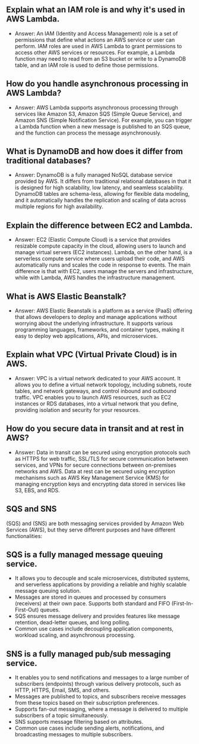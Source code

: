 ## Explain what an IAM role is and why it's used in AWS Lambda.
- Answer: An IAM (Identity and Access Management) role is a set of permissions that define what actions an AWS service or user can perform. IAM roles are used in AWS Lambda to grant permissions to access other AWS services or resources. For example, a Lambda function may need to read from an S3 bucket or write to a DynamoDB table, and an IAM role is used to define those permissions.

## How do you handle asynchronous processing in AWS Lambda?
- Answer: AWS Lambda supports asynchronous processing through services like Amazon S3, Amazon SQS (Simple Queue Service), and Amazon SNS (Simple Notification Service). For example, you can trigger a Lambda function when a new message is published to an SQS queue, and the function can process the message asynchronously.

## What is DynamoDB and how does it differ from traditional databases?
- Answer: DynamoDB is a fully managed NoSQL database service provided by AWS. It differs from traditional relational databases in that it is designed for high scalability, low latency, and seamless scalability. DynamoDB tables are schema-less, allowing for flexible data modeling, and it automatically handles the replication and scaling of data across multiple regions for high availability.

## Explain the difference between EC2 and Lambda.

- Answer: EC2 (Elastic Compute Cloud) is a service that provides resizable compute capacity in the cloud, allowing users to launch and manage virtual servers (EC2 instances). Lambda, on the other hand, is a serverless compute service where users upload their code, and AWS automatically runs and scales the code in response to events. The main difference is that with EC2, users manage the servers and infrastructure, while with Lambda, AWS handles the infrastructure management.

## What is AWS Elastic Beanstalk?
- Answer: AWS Elastic Beanstalk is a platform as a service (PaaS) offering that allows developers to deploy and manage applications without worrying about the underlying infrastructure. It supports various programming languages, frameworks, and container types, making it easy to deploy web applications, APIs, and microservices.

## Explain what VPC (Virtual Private Cloud) is in AWS.
- Answer: VPC is a virtual network dedicated to your AWS account. It allows you to define a virtual network topology, including subnets, route tables, and network gateways, and control inbound and outbound traffic. VPC enables you to launch AWS resources, such as EC2 instances or RDS databases, into a virtual network that you define, providing isolation and security for your resources.

## How do you secure data in transit and at rest in AWS?
- Answer: Data in transit can be secured using encryption protocols such as HTTPS for web traffic, SSL/TLS for secure communication between services, and VPNs for secure connections between on-premises networks and AWS. Data at rest can be secured using encryption mechanisms such as AWS Key Management Service (KMS) for managing encryption keys and encrypting data stored in services like S3, EBS, and RDS.

## SQS and SNS 

 (SQS) and  (SNS) are both messaging services provided by Amazon Web Services (AWS), but they serve different purposes and have different functionalities:
## SQS is a fully managed message queuing service.
- It allows you to decouple and scale microservices, distributed systems, and serverless applications by providing a reliable and highly scalable message queuing solution.
- Messages are stored in queues and processed by consumers (receivers) at their own pace.
Supports both standard and FIFO (First-In-First-Out) queues.
- SQS ensures message delivery and provides features like message retention, dead-letter queues, and long polling.
- Common use cases include decoupling application components, workload scaling, and asynchronous processing.
## SNS is a fully managed pub/sub messaging service.
- It enables you to send notifications and messages to a large number of subscribers (endpoints) through various delivery protocols, such as HTTP, HTTPS, Email, SMS, and others.
- Messages are published to topics, and subscribers receive messages from these topics based on their subscription preferences.
- Supports fan-out messaging, where a message is delivered to multiple subscribers of a topic simultaneously.
- SNS supports message filtering based on attributes.
- Common use cases include sending alerts, notifications, and broadcasting messages to multiple subscribers.